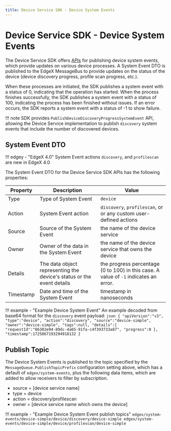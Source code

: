 ```yaml
---
title: Device Service SDK - Device System Events
---
```


# Device Service SDK - Device System Events

The Device Service SDK offers [APIs](./api/GoDeviceSDK/GoDeviceSDKAPI.md) for publishing device system events, which provide updates on various device processes.
A System Event DTO is published to the EdgeX MessageBus to provide updates on the status of the device (device discovery progress, profile scan progress, etc.).

When these processes are initiated, the SDK publishes a system event with a status of 0, indicating that the operation has started.
When the process finishes successfully, the SDK publishes a system event with a status of 100, indicating the process has been finished without issues. 
If an error occurs, the SDK reports a system event with a status of -1 to show failure.

!!! note
    SDK provides `PublishDeviceDiscoveryProgressSystemEvent` API, allowing the Device Service implementation to publish `discovery` system events that include the number of discovered devices.

## System Event DTO

!!! edgey - "EdgeX 4.0"
    System Event actions `discovery`, and `profilescan` are new in EdgeX 4.0

The System Event DTO for the Device Service SDK APIs has the following properties:

| Property  | Description                                                           | Value                                                                                |
| --------- |-----------------------------------------------------------------------|--------------------------------------------------------------------------------------|
| Type      | Type of System Event                                                  | `device`                                                                             |
| Action    | System Event action                                                   | `discovery`, `profilescan`, or or any custom user-defined actions                    |
| Source    | Source of the System Event                                            | the name of the device service                                                       |
| Owner     | Owner of the data in the System Event                                 | the name of the device service that owns the device                                  |
| Details   | The data object representing the device's status or the event details | the progress percentage (0 to 100) in this case. A value of `-1` indicates an error. |
| Timestamp | Date and time of the System Event                                     | timestamp in nanoseconds                                                             |

!!! example - "Example Device System Event"
    An example decoded from base64 format for the `discovery` event payload:
    ```json
    {
      "apiVersion":"v3",
      "type":"device",
      "action":"discovery",
      "source":"device-simple",
      "owner":"device-simple",
      "tags":null,
      "details":{
        "requestId":"86302e94-89dc-4a65-91fa-c4f393733a87",
        "progress":0
      },
      "timestamp":1725867193294918132
    }
    ```

## Publish Topic

The Device System Events is published to the topic specified by the `MessageQueue.PublishTopicPrefix` configuration setting above, which has a default of `edgex/system-events`, plus the following data items, which are added to allow receivers to filter by subscription.

- source = [device service name]
- type = device
- action = discovery/profilescan
- owner = [device service name which owns the device]

!!! example - "Example Device System Event publish topics"
    ```
    edgex/system-events/device-simple/device/discovery/device-simple
    edgex/system-events/device-simple/device/profilescan/device-simple
    ```
